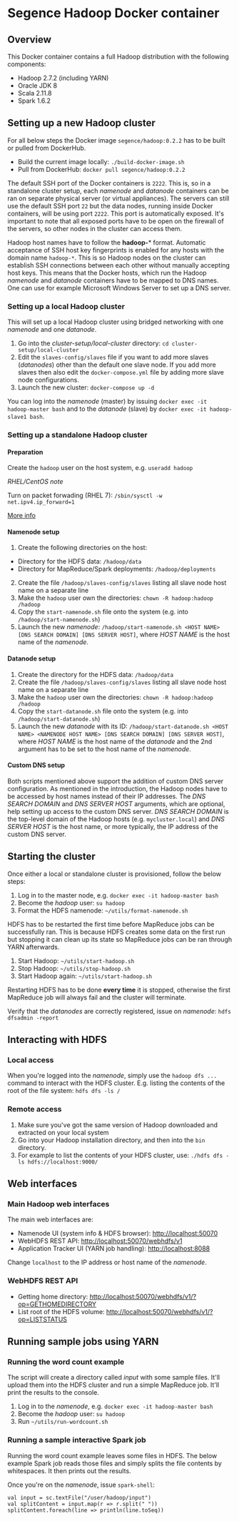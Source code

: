 Segence Hadoop Docker container
===============================

Overview
--------

This Docker container contains a full Hadoop distribution with the following components:

- Hadoop 2.7.2 (including YARN)
- Oracle JDK 8
- Scala 2.11.8
- Spark 1.6.2

Setting up a new Hadoop cluster
-------------------------------

For all below steps the Docker image `segence/hadoop:0.2.2` has to be built or
pulled from DockerHub.

- Build the current image locally: `./build-docker-image.sh`
- Pull from DockerHub: `docker pull segence/hadoop:0.2.2`

The default SSH port of the Docker containers is `2222`.
This is, so in a standalone cluster setup, each *namenode* and *datanode* containers
can be ran on separate physical server (or virtual appliances). The servers can
still use the default SSH port `22` but the data nodes, running inside Docker containers,
will be using port `2222`. This port is automatically exposed.
It's important to note that all exposed ports have to be open on the firewall of
the servers, so other nodes in the cluster can access them.

Hadoop host names have to follow the **hadoop-*** format.
Automatic acceptance of SSH host key fingerprints is enabled for any hosts with
the domain name `hadoop-*`. This is so Hadoop nodes on the cluster can establish
SSH connections between each other without manually accepting host keys.
This means that the Docker hosts, which run the Hadoop *namenode* and *datanode*
containers have to be mapped to DNS names. One can use for example
Microsoft Windows Server to set up a DNS server.

### Setting up a local Hadoop cluster

This will set up a local Hadoop cluster using bridged networking with one *namenode*
and one *datanode*.

1. Go into the *cluster-setup/local-cluster* directory: `cd cluster-setup/local-cluster`
2. Edit the `slaves-config/slaves` file if you want to add more slaves (*datanodes*)
other than the default one slave node. If you add more slaves then also edit the
`docker-compose.yml` file by adding more slave node configurations.
3. Launch the new cluster: `docker-compose up -d`

You can log into the *namenode* (master) by issuing `docker exec -it hadoop-master bash`
and to the *datanode* (slave) by `docker exec -it hadoop-slave1 bash`.

### Setting up a standalone Hadoop cluster

#### Preparation

Create the `hadoop` user on the host system, e.g. `useradd hadoop`

*RHEL/CentOS note*

Turn on packet forwading (RHEL 7): `/sbin/sysctl -w net.ipv4.ip_forward=1`

[More info](https://www.centos.org/docs/5/html/Virtual_Server_Administration/s1-lvs-forwarding-VSA.html)

#### Namenode setup

1. Create the following directories on the host:
  - Directory for the HDFS data: `/hadoop/data`
  - Directory for MapReduce/Spark deployments: `/hadoop/deployments`
2. Create the file `/hadoop/slaves-config/slaves` listing all slave node host name on a separate line
3. Make the `hadoop` user own the directories: `chown -R hadoop:hadoop /hadoop`
4. Copy the `start-namenode.sh` file onto the system (e.g. into `/hadoop/start-namenode.sh`)
5. Launch the new *namenode*:
`/hadoop/start-namenode.sh <HOST NAME> [DNS SEARCH DOMAIN] [DNS SERVER HOST]`,
where *HOST NAME* is the host name of the *namenode*.

#### Datanode setup

1. Create the directory for the HDFS data: `/hadoop/data`
2. Create the file `/hadoop/slaves-config/slaves` listing all slave node host name on a separate line
3. Make the `hadoop` user own the directories: `chown -R hadoop:hadoop /hadoop`
4. Copy the `start-datanode.sh` file onto the system (e.g. into `/hadoop/start-datanode.sh`)
5. Launch the new *datanode* with its ID:
`/hadoop/start-datanode.sh <HOST NAME> <NAMENODE HOST NAME> [DNS SEARCH DOMAIN] [DNS SERVER HOST]`,
where *HOST NAME* is the host name of the *datanode* and the 2nd argument has
to be set to the host name of the *namenode*.

#### Custom DNS setup

Both scripts mentioned above support the addition of custom DNS server configuration.
As mentioned in the introduction, the Hadoop nodes have to be accessed by host names
instead of their IP addresses. The *DNS SEARCH DOMAIN* and *DNS SERVER HOST*
arguments, which are optional, help setting up access to the custom DNS server.
*DNS SEARCH DOMAIN* is the top-level domain of the Hadoop hosts (e.g. `mycluster.local`)
and *DNS SERVER HOST* is the host name, or more typically, the IP address of the
custom DNS server.

Starting the cluster
--------------------

Once either a local or standalone cluster is provisioned, follow the below steps:

1. Log in to the master node, e.g. `docker exec -it hadoop-master bash`
2. Become the *hadoop* user: `su hadoop`
3. Format the HDFS namenode: `~/utils/format-namenode.sh`

HDFS has to be restarted the first time before MapReduce jobs can be successfully ran.
This is because HDFS creates some data on the first run but stopping it can clean up
its state so MapReduce jobs can be ran through YARN afterwards.

1. Start Hadoop: `~/utils/start-hadoop.sh`
2. Stop Hadoop: `~/utils/stop-hadoop.sh`
3. Start Hadoop again: `~/utils/start-hadoop.sh`

Restarting HDFS has to be done **every time** it is stopped, otherwise the first
MapReduce job will always fail and the cluster will terminate.

Verify that the *datanodes* are correctly registered, issue on *namenode*: `hdfs dfsadmin -report`

Interacting with HDFS
---------------------

### Local access

When you're logged into the *namenode*, simply use the `hadoop dfs ...` command
to interact with the HDFS cluster.
E.g. listing the contents of the root of the file system: `hdfs dfs -ls /`

### Remote access

1. Make sure you've got the same version of Hadoop downloaded and extracted on
your local system
2. Go into your Hadoop installation directory, and then into the `bin` directory.
3. For example to list the contents of your HDFS cluster, use: `./hdfs dfs -ls hdfs://localhost:9000/`

Web interfaces
--------------

### Main Hadoop web interfaces

The main web interfaces are:

- Namenode UI (system info & HDFS browser): [http://localhost:50070](http://localhost:50070)
- WebHDFS REST API: [http://localhost:50070/webhdfs/v1](http://localhost:50070/webhdfs/v1)
- Application Tracker UI (YARN job handling): [http://localhost:8088](http://localhost:8088)

Change `localhost` to the IP address or host name of the *namenode*.

### WebHDFS REST API

- Getting home directory: [http://localhost:50070/webhdfs/v1/?op=GETHOMEDIRECTORY](http://localhost:50070/webhdfs/v1/?op=GETHOMEDIRECTORY)
- List root of the HDFS volume: [http://localhost:50070/webhdfs/v1/?op=LISTSTATUS](http://localhost:50070/webhdfs/v1/?op=LISTSTATUS)

Running sample jobs using YARN
------------------------------

### Running the word count example

The script will create a directory called *input* with some sample files.
It'll upload them into the HDFS cluster and run a simple MapReduce job.
It'll print the results to the console.

1. Log in to the *namenode*, e.g. `docker exec -it hadoop-master bash`
2. Become the *hadoop* user: `su hadoop`
3. Run `~/utils/run-wordcount.sh`

### Running a sample interactive Spark job

Running the word count example leaves some files in HDFS.
The below example Spark job reads those files and simply splits the file contents by whitespaces. It then prints out the results.

Once you're on the *namenode*, issue `spark-shell`:

    val input = sc.textFile("/user/hadoop/input")
    val splitContent = input.map(r => r.split(" "))
    splitContent.foreach(line => println(line.toSeq))

